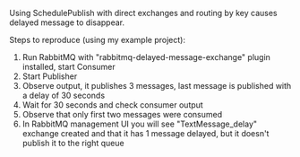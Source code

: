 Using SchedulePublish with direct exchanges and routing by key causes delayed message to disappear.

Steps to reproduce (using my example project):
1. Run RabbitMQ with "rabbitmq-delayed-message-exchange" plugin installed, start Consumer
2. Start Publisher
3. Observe output, it publishes 3 messages, last message is published with a delay of 30 seconds
4. Wait for 30 seconds and check consumer output
5. Observe that only first two messages were consumed
6. In RabbitMQ management UI you will see "TextMessage_delay" exchange created and that it has 1 message delayed, but it doesn't publish it to the right queue